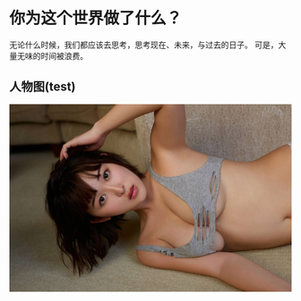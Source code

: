 # 你为这个世界做了什么？
无论什么时候，我们都应该去思考，思考现在、未来，与过去的日子。
可是，大量无味的时间被浪费。
## 人物图(test)
![忍野さら](图像\收集-人物\忍野さら-nothing.jpg)